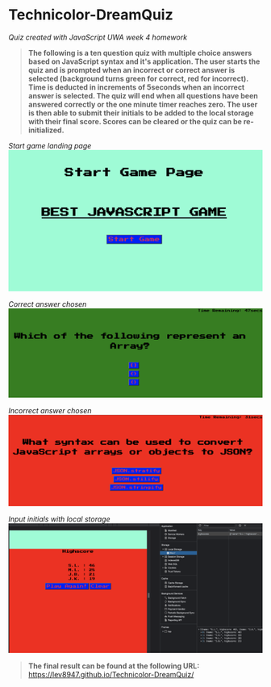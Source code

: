 # Technicolor-DreamQuiz
*Quiz created with JavaScript UWA week 4 homework*

> **The following is a ten question quiz with multiple choice answers based on JavaScript syntax and it's application. The user starts the quiz and is prompted when an incorrect or correct answer is selected (background turns green for correct, red for incorrect). Time is deducted in increments of 5seconds when an incorrect answer is selected. The quiz will end when all questions have been answered correctly or the one minute timer reaches zero. The user is then able to submit their initials to be added to the local storage with their final score. Scores can be cleared or the quiz can be re-initialized.**

*Start game landing page*
<img src="./assets/pics/start-screen.png">

*Correct answer chosen*
<img src="./assets/pics/correct.png">

*Incorrect answer chosen*
<img src="./assets/pics/wrong.png">

*Input initials with local storage*
<img src="./assets/pics/local.png">


>**The final result can be found at the following URL:** https://lev8947.github.io/Technicolor-DreamQuiz/